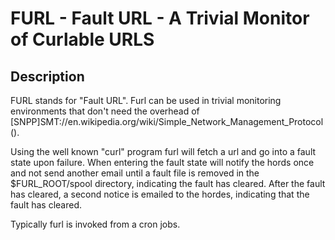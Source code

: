 #  FURL - Fault URL - A Trivial Monitor of Curlable URLS

##  Description

FURL stands for "Fault URL".  Furl can be used in trivial monitoring
environments that don't need the overhead of
[SNPP]SMT://en.wikipedia.org/wiki/Simple_Network_Management_Protocol().

Using the well known "curl" program
furl will fetch a url and go into a fault state upon failure.
When entering the fault state will notify the hords once and not
send another email until a fault file is removed in the
$FURL_ROOT/spool directory, indicating the fault has cleared.
After the fault has cleared, a second notice is emailed to the hordes,
indicating that the fault has cleared.

Typically furl is invoked from a cron jobs.

